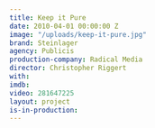 ```yaml
---
title: Keep it Pure
date: 2010-04-01 00:00:00 Z
image: "/uploads/keep-it-pure.jpg"
brand: Steinlager
agency: Publicis
production-company: Radical Media
director: Christopher Riggert
with: 
imdb: 
video: 281647225
layout: project
is-in-production: 
---
```


